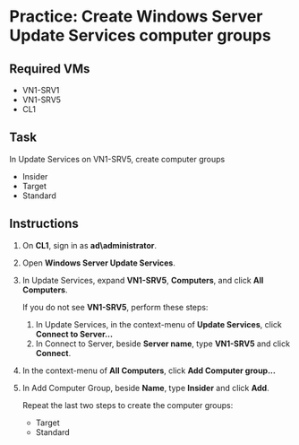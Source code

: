 # Practice: Create Windows Server Update Services computer groups

## Required VMs

* VN1-SRV1
* VN1-SRV5
* CL1

## Task

In Update Services on VN1-SRV5, create computer groups

* Insider
* Target
* Standard

## Instructions

1. On **CL1**, sign in as **ad\administrator**.
1. Open **Windows Server Update Services**.
1. In Update Services, expand **VN1-SRV5**, **Computers**, and click **All Computers**.

    If you do not see **VN1-SRV5**, perform these steps:

    1. In Update Services, in the context-menu of **Update Services**, click **Connect to Server...**
    1. In Connect to Server, beside **Server name**, type **VN1-SRV5** and click **Connect**.

1. In the context-menu of **All Computers**, click **Add Computer group...**
1. In Add Computer Group, beside **Name**, type **Insider** and click **Add**.

    Repeat the last two steps to create the computer groups:

    * Target
    * Standard
